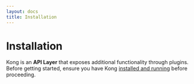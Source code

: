 ```yaml
---
layout: docs
title: Installation
---
```


# Installation

Kong is an **API Layer** that exposes additional functionality through plugins. Before getting started, ensure you have Kong [installed and running](/download) before proceeding.
